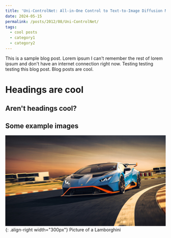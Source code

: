```yaml
---
title: 'Uni-ControlNet: All-in-One Control to Text-to-Image Diffusion Models'
date: 2024-05-15
permalink: /posts/2012/08/Uni-ControlNet/
tags:
  - cool posts
  - category1
  - category2
---
```


This is a sample blog post. Lorem ipsum I can't remember the rest of lorem ipsum and don't have an internet connection right now. Testing testing testing this blog post. Blog posts are cool.

Headings are cool
======

Aren't headings cool?
------

Some example images
------
![Wallpaper of a lamborghini](/images/lamborghini_wallpaper.jpg){: .align-right width="300px"}
Picture of a Lamborghini
